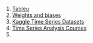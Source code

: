 1. [Tableu](https://www.tableau.com/analytics/time-series-forecasting)
2. [Weights and biases](https://wandb.ai/site/articles/a-gentle-introduction-to-time-series-analysis-forecasting/)
3. [Kaggle Time Series Datasets](https://www.kaggle.com/datasets)
4. [Time Series Analysis Courses](https://www.coursera.org/)
5. 


